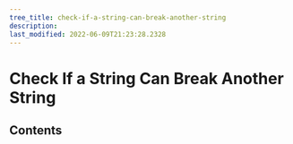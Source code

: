 ```yaml
---
tree_title: check-if-a-string-can-break-another-string
description: 
last_modified: 2022-06-09T21:23:28.2328
---
```


# Check If a String Can Break Another String

## Contents
